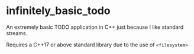 # infinitely_basic_todo
An extremely basic TODO application in C++ just because I like standard streams.

Requires a C++17 or above standard library due to the use of `<filesystem>`
